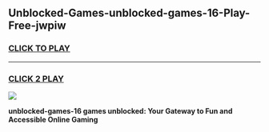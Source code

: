 
## Unblocked-Games-unblocked-games-16-Play-Free-jwpiw
<h3>
<a href="https://premium76.site?title=unblocked-games-16&ref=21A">CLICK TO PLAY</a></h3>
<hr>

<h3>
<a href="https://premium76.site?title=unblocked-games-16&ref=21A">CLICK 2 PLAY</a>
  
</h3>

<a href="https://premium76.site?title=unblocked-games-16&ref=21A"><img src="https://clearcache.store/games.png"></a>


**unblocked-games-16 games unblocked: Your Gateway to Fun and Accessible Online Gaming**

